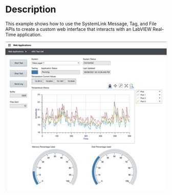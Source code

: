 # Description
This example shows how to use the SystemLink Message, Tag, and File APIs to create a custom web interface that interacts with an LabVIEW Real-Time application.

![alt Screen Shot](https://github.com/joshuaprewitt/test-cell-example/blob/master/test-cell-example.png)
